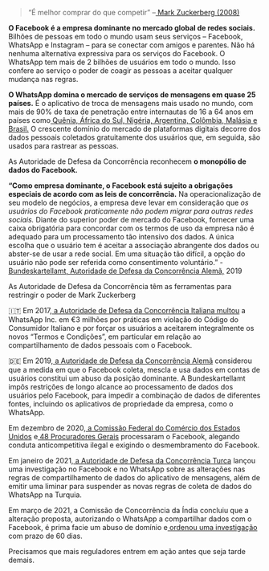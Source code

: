 > “É melhor comprar do que competir” –[ Mark Zuckerberg (2008)](https://www.npr.org/2020/12/11/945234491/the-wrath-of-mark-takeaways-from-the-governments-case-against-facebook)



**O Facebook é a empresa dominante no mercado global de redes sociais.** Bilhões de pessoas em todo o mundo usam seus serviços – Facebook, WhatsApp e Instagram – para se conectar com amigos e parentes. Não há nenhuma alternativa expressiva para os serviços do Facebook. O WhatsApp tem mais de 2 bilhões de usuários em todo o mundo. Isso confere ao serviço o poder de coagir as pessoas a aceitar qualquer mudança nas regras.

**O WhatsApp domina o mercado de serviços de mensagens em quase 25 países.** É o aplicativo de troca de mensagens mais usado no mundo, com mais de 90% de taxa de penetração entre internautas de 16 a 64 anos em países como[ Quênia, África do Sul, Nigéria, Argentina, Colômbia, Malásia e Brasil.](https://www.businessofapps.com/data/whatsapp-statistics/) O crescente domínio do mercado de plataformas digitais decorre dos dados pessoais coletados gratuitamente dos usuários que, em seguida, são usados para rastrear as pessoas.

 

As Autoridade de Defesa da Concorrência reconhecem **o monopólio de dados do Facebook.**

**“Como empresa dominante, o Facebook está sujeito a obrigações especiais de acordo com as leis de concorrência.** Na operacionalização de seu modelo de negócios, a empresa deve levar em consideração que *os usuários do Facebook praticamente não podem migrar para outras redes sociais.* Diante do superior poder de mercado do Facebook, fornecer uma caixa obrigatória para concordar com os termos de uso da empresa não é adequado para um processamento tão intensivo dos dados. A única escolha que o usuário tem é aceitar a associação abrangente dos dados ou abster-se de usar a rede social. Em uma situação tão difícil, a opção do usuário não pode ser referida como consentimento voluntário.” *-*[ Bundeskartellamt, Autoridade de Defesa da Concorrência Alemã,](https://www.bundeskartellamt.de/SharedDocs/Meldung/EN/Pressemitteilungen/2019/07_02_2019_Facebook.html;jsessionid=C68DCDF0DFFD5353FE497FB1AAC43195.1_cid387?nn=3591568) 2019

 

As Autoridade de Defesa da Concorrência têm as ferramentas para restringir o poder de Mark Zuckerberg

🇮🇹 Em 2017,[ a Autoridade de Defesa da Concorrência Italiana multou](https://www.competitionpolicyinternational.com/italy-regulator-fines-whatsapp-e3m-for-data-sharing/) a WhatsApp Inc. em €3 milhões por práticas em violação do Código do Consumidor Italiano e por forçar os usuários a aceitarem integralmente os novos “Termos e Condições”, em particular em relação ao compartilhamento de dados pessoais com o Facebook.

🇩🇪 Em 2019,[ a Autoridade de Defesa da Concorrência Alemã](https://www.bundeskartellamt.de/SharedDocs/Meldung/EN/Pressemitteilungen/2019/07_02_2019_Facebook.html;jsessionid=C68DCDF0DFFD5353FE497FB1AAC43195.1_cid387?nn=3591568) considerou que a medida em que o Facebook coleta, mescla e usa dados em contas de usuários constitui um abuso da posição dominante. A Bundeskartellamt impôs restrições de longo alcance ao processamento de dados dos usuários pelo Facebook, para impedir a combinação de dados de diferentes fontes, incluindo os aplicativos de propriedade da empresa, como o WhatsApp.

Em dezembro de 2020,[ a Comissão Federal do Comércio dos Estados Unidos](https://www.ftc.gov/news-events/press-releases/2020/12/ftc-sues-facebook-illegal-monopolization) e[ 48 Procuradores Gerais](https://ag.ny.gov/press-release/2020/attorney-general-james-leads-multistate-lawsuit-seeking-end-facebooks-illegal) processaram o Facebook, alegando conduta anticompetitiva ilegal e exigindo o desmembramento do Facebook.

Em janeiro de 2021,[ a Autoridade de Defesa da Concorrência Turca](https://www.rekabet.gov.tr/en/Guncel/competition-board-launched-an-investigat-c9382b8cb15ceb11812900505694b4c6) lançou uma investigação no Facebook e no WhatsApp sobre as alterações nas regras de compartilhamento de dados do aplicativo de mensagens, além de emitir uma liminar para suspender as novas regras de coleta de dados do WhatsApp na Turquia.

Em março de 2021, a Comissão de Concorrência da Índia concluiu que a alteração proposta, autorizando o WhatsApp a compartilhar dados com o Facebook, é prima facie um abuso de domínio e[ ordenou uma investigação](https://www.cci.gov.in/sites/default/files/SM01of2021_0.pdf) com prazo de 60 dias.

Precisamos que mais reguladores entrem em ação antes que seja tarde demais.

​                        